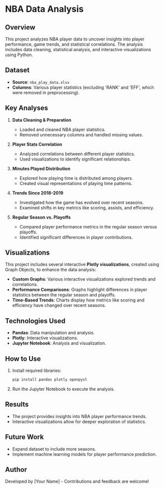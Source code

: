 # NBA Data Analysis

## Overview
This project analyzes NBA player data to uncover insights into player performance, game trends, and statistical correlations. The analysis includes data cleaning, statistical analysis, and interactive visualizations using Python.

## Dataset
- **Source**: `nba_play_data.xlsx`
- **Columns**: Various player statistics (excluding 'RANK' and 'EFF', which were removed in preprocessing).

## Key Analyses
1. **Data Cleaning & Preparation**
   - Loaded and cleaned NBA player statistics.
   - Removed unnecessary columns and handled missing values.

2. **Player Stats Correlation**
   - Analyzed correlations between different player statistics.
   - Used visualizations to identify significant relationships.

3. **Minutes Played Distribution**
   - Explored how playing time is distributed among players.
   - Created visual representations of playing time patterns.

4. **Trends Since 2018-2019**
   - Investigated how the game has evolved over recent seasons.
   - Examined shifts in key metrics like scoring, assists, and efficiency.

5. **Regular Season vs. Playoffs**
   - Compared player performance metrics in the regular season versus playoffs.
   - Identified significant differences in player contributions.

## Visualizations
This project includes several interactive **Plotly visualizations**, created using Graph Objects, to enhance the data analysis:
- **Custom Graphs**: Various interactive visualizations explored trends and correlations.
- **Performance Comparisons**: Graphs highlight differences in player statistics between the regular season and playoffs.
- **Time-Based Trends**: Charts display how metrics like scoring and efficiency have changed over recent seasons.

## Technologies Used
- **Pandas**: Data manipulation and analysis.
- **Plotly**: Interactive visualizations.
- **Jupyter Notebook**: Analysis and visualization.

## How to Use
1. Install required libraries:
   ```bash
   pip install pandas plotly openpyxl
   ```
2. Run the Jupyter Notebook to execute the analysis.

## Results
- The project provides insights into NBA player performance trends.
- Interactive visualizations allow for deeper exploration of statistics.

## Future Work
- Expand dataset to include more seasons.
- Implement machine learning models for player performance prediction.

## Author
Developed by [Your Name] - Contributions and feedback are welcome!



